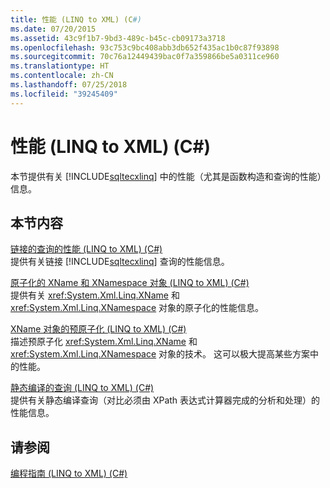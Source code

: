 ```yaml
---
title: 性能 (LINQ to XML) (C#)
ms.date: 07/20/2015
ms.assetid: 43c9f1b7-9bd3-489c-b45c-cb09173a3718
ms.openlocfilehash: 93c753c9bc408abb3db652f435ac1b0c87f93898
ms.sourcegitcommit: 70c76a12449439bac0f7a359866be5a0311ce960
ms.translationtype: HT
ms.contentlocale: zh-CN
ms.lasthandoff: 07/25/2018
ms.locfileid: "39245409"
---
```

# <a name="performance-linq-to-xml-c"></a>性能 (LINQ to XML) (C#)
本节提供有关 [!INCLUDE[sqltecxlinq](~/includes/sqltecxlinq-md.md)] 中的性能（尤其是函数构造和查询的性能）信息。  
  
## <a name="in-this-section"></a>本节内容  
 [链接的查询的性能 (LINQ to XML) (C#)](../../../../csharp/programming-guide/concepts/linq/performance-of-chained-queries-linq-to-xml.md)  
 提供有关链接 [!INCLUDE[sqltecxlinq](~/includes/sqltecxlinq-md.md)] 查询的性能信息。  
  
 [原子化的 XName 和 XNamespace 对象 (LINQ to XML) (C#)](../../../../csharp/programming-guide/concepts/linq/atomized-xname-and-xnamespace-objects-linq-to-xml.md)  
 提供有关 <xref:System.Xml.Linq.XName> 和 <xref:System.Xml.Linq.XNamespace> 对象的原子化的性能信息。  
  
 [XName 对象的预原子化 (LINQ to XML) (C#)](../../../../csharp/programming-guide/concepts/linq/pre-atomization-of-xname-objects-linq-to-xml.md)  
 描述预原子化 <xref:System.Xml.Linq.XName> 和 <xref:System.Xml.Linq.XNamespace> 对象的技术。 这可以极大提高某些方案中的性能。  
  
 [静态编译的查询 (LINQ to XML) (C#)](../../../../csharp/programming-guide/concepts/linq/statically-compiled-queries-linq-to-xml.md)  
 提供有关静态编译查询（对比必须由 XPath 表达式计算器完成的分析和处理）的性能信息。  
  
## <a name="see-also"></a>请参阅  
 [编程指南 (LINQ to XML) (C#)](../../../../csharp/programming-guide/concepts/linq/programming-guide-linq-to-xml.md)
